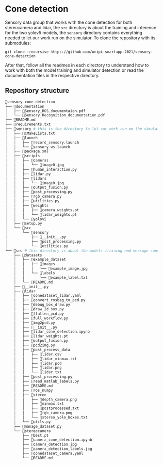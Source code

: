 # Cone detection
Sensory data group that works with the cone detection for both stereocamera and lidar, the ```src``` directory is about the training and inference for the two yolov5 models, the ```sensory``` directory contains everything needed to let our work run on the simulator.
To clone the repository with its submodules:
```
git clone —recursive https://github.com/unipi-smartapp-2021/sensory-cone-detection
```
After that, follow all the readmes in each directory to understand how to work with both the model training and simulator detection or read the documentation files in the respective directory.
## Repository structure
```bash
📂sensory-cone-detection
├── 📂documentation
│   ├── 📄Sensory_ROS_documentaion.pdf
│   └── 📄Sensory_Recognition_documentation.pdf
├── 📄README.md
├── 📄requirements.txt
├── 📂sensory # this is the directory to let our work run on the simulator
│   ├── 📄CMakeLists.txt
│   ├── 📂launch
│   │   ├── 📄record_sensory.launch
│   │   └── 📄sensory_ws.launch
│   ├── 📄package.xml
│   ├── 📂scripts
│   │   ├── 📂cameras
│   │   │   └── 📄image0.jpg
│   │   ├── 📄human_interaction.py
│   │   ├── 📄lidar.py
│   │   ├── 📂lidars
│   │   │   └── 📄image0.jpg
│   │   ├── 📄output_fusion.py
│   │   ├── 📄post_processing.py
│   │   ├── 📄rgb_camera.py
│   │   ├── 📄utilities.py
│   │   ├── 📂weights
│   │   │   ├── 📄camera_weights.pt
│   │   │   └── 📄lidar_weights.pt
│   │   └── 📕yolov5
│   ├── 📄setup.py
│   └── 📂src
│       └── 📂sensory
│           ├── 📄__init__.py
│           ├── 📄post_processing.py
│           └── 📄utilities.py
└── 📂src # this directory is about the models training and message conversion
    ├── 📂datasets
    │   ├── 📂example_dataset
    │   │   ├── 📂images
    │   │   │   └── 📄example_image.jpg
    │   │   └── 📂labels
    │   │       └── 📄example_label.txt
    │   └── 📄README.md
    ├── 📄__init__.py
    ├── 📂lidar
    │   ├── 📄conedataset_lidar.yaml
    │   ├── 📄convert_rosbag_to_pcd.py
    │   ├── 📄debug_box_draw.py
    │   ├── 📄draw_2d_box.py
    │   ├── 📄flatten_pcd.py
    │   ├── 📄full_workflow.py
    │   ├── 📄img2pcd.py
    │   ├── 📄__init__.py
    │   ├── 📄lidar_cone_detection.ipynb
    │   ├── 📄lidar_weights.pt
    │   ├── 📄output_fusion.py
    │   ├── 📄pcd2img.py
    │   ├── 📂post_process_data
    │   │   ├── 📄lidar.csv
    │   │   ├── 📄lidar_minmax.txt
    │   │   ├── 📄lidar.pcd
    │   │   ├── 📄lidar.png
    │   │   └── 📄lidar.txt
    │   ├── 📄post_processing.py
    │   ├── 📄read_matlab_labels.py
    │   ├── 📄README.md
    │   ├── 📕ros_numpy
    │   ├── 📂stereo
    │   │   ├── 📄depth_camera.png
    │   │   ├── 📄minmax.txt
    │   │   ├── 📄postprocessed.txt
    │   │   ├── 📄rgb_camera.png
    │   │   └── 📄stereo_yolo_boxes.txt
    │   └── 📄utils.py
    ├── 📄manage_dataset.py
    └── 📂stereocamera
        ├── 📄best.pt
        ├── 📄camera_cone_detection.ipynb
        ├── 📄camera_detection.jpg
        ├── 📄camera_detection_labels.jpg
        ├── 📄conedataset_camera.yaml
        └── 📄README.md
```
